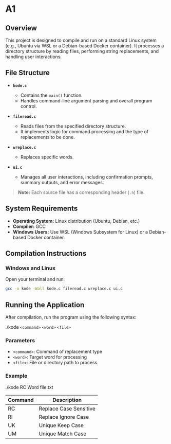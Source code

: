 # A1

## Overview

This project is designed to compile and run on a standard Linux system (e.g., Ubuntu via WSL or a Debian-based Docker container). It processes a directory structure by reading files, performing string replacements, and handling user interactions.

## File Structure

- **`kode.c`**  
  - Contains the `main()` function.
  - Handles command-line argument parsing and overall program control.

- **`fileread.c`**  
  - Reads files from the specified directory structure.
  - It implements logic for command processing and the type of replacements to be done.

- **`wreplace.c`**  
  - Replaces specific words.

- **`ui.c`**  
  - Manages all user interactions, including confirmation prompts, summary outputs, and error messages.

> **Note:** Each source file has a corresponding header (`.h`) file.


## System Requirements

- **Operating System:** Linux distribution (Ubuntu, Debian, etc.)
- **Compiler:** GCC
- **Windows Users:** Use WSL (Windows Subsystem for Linux) or a Debian-based Docker container.

## Compilation Instructions

### Windows and Linux

Open your terminal and run:

```bash
gcc -o kode -Wall kode.c fileread.c wreplace.c ui.c
```


## Running the Application
After compilation, run the program using the following syntax:

./kode `<command>` `<word>` `<file>`

### Parameters
- `<command>`: Command of replacement type
- `<word>`: Target word for processing
- `<file>`: File or directory path to process

### Example
./kode RC Word file.txt

| Command | Description |
|---------|-------------|
| RC      | Replace Case Sensitive |
| RI      | Replace Ignore Case |
| UK      | Unique Keep Case |
| UM      | Unique Match Case |
